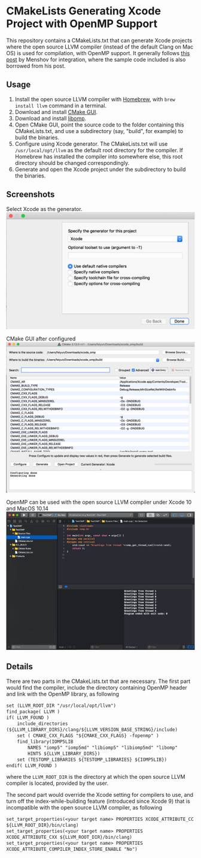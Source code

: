 # CMakeLists Generating Xcode Project with OpenMP Support
This repository contains a CMakeLists.txt that can generate Xcode projects where the open source LLVM compiler (instead of the default Clang on Mac OS) is used for compilation, with OpenMP support. It generally follows [this post](http://antonmenshov.com/2017/09/09/clang-openmp-setup-in-xcode/) by Menshov for integration, where the sample code included is also borrowed from his post.

## Usage
1. Install the open source LLVM compiler with [Homebrew](https://brew.sh), with `brew install llvm` command in a terminal.
2. Download and install [CMake GUI](https://cmake.org/download/).
3. Download and install [libomp](https://mac.r-project.org/openmp/).
4. Open CMake GUI, point the source code to the folder containing this CMakeLists.txt, and use a subdirectory (say, "build", for example) to build the binaries.
5. Configure using Xcode generator. The CMakeLists.txt will use `/usr/local/opt/llvm` as the default root directory for the compiler. If Homebrew has installed the compiler into somewhere else, this root directory should be changed correspondingly.
6. Generate and open the Xcode project under the subdirectory to build the binaries.

## Screenshots
Select Xcode as the generator.
![Select Xcode as the generator](screenshots/xcode_generator.jpg)

CMake GUI after configured
![CMake GUI after configured](screenshots/cmake_gui.jpg)

OpenMP can be used with the open source LLVM compiler under Xcode 10 and MacOS 10.14
![OpenMP can be used with the open source LLVM compiler under Xcode 10 and MacOS 10.14](screenshots/openmp_xcode10_mojave.jpg)

## Details
There are two parts in the CMakeLists.txt that are necessary. The first part would find the compiler, include the directory containing OpenMP header and link with the OpenMP library, as following
```
set (LLVM_ROOT_DIR "/usr/local/opt/llvm")
find_package( LLVM )
if( LLVM_FOUND )
	include_directories (${LLVM_LIBRARY_DIRS}/clang/${LLVM_VERSION_BASE_STRING}/include)
	set ( CMAKE_CXX_FLAGS "${CMAKE_CXX_FLAGS} -fopenmp" )
	find_library(IOMP5LIB
		NAMES "iomp5" "iomp5md" "libiomp5" "libiomp5md" "libomp"
		HINTS ${LLVM_LIBRARY_DIRS})
	set (TESTOMP_LIBRARIES ${TESTOMP_LIBRARIES} ${IOMP5LIB})
endif( LLVM_FOUND )
```
where the `LLVM_ROOT_DIR` is the directory at which the open source LLVM compiler is located, provided by the user.

The second part would override the Xcode setting for compilers to use, and turn off the index-while-building feature (introduced since Xcode 9) that is incompatible with the open source LLVM compiler, as following
```
set_target_properties(<your target name> PROPERTIES XCODE_ATTRIBUTE_CC ${LLVM_ROOT_DIR}/bin/clang)
set_target_properties(<your target name> PROPERTIES XCODE_ATTRIBUTE_CXX ${LLVM_ROOT_DIR}/bin/clang)
set_target_properties(<your target name> PROPERTIES XCODE_ATTRIBUTE_COMPILER_INDEX_STORE_ENABLE "No")
```
